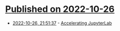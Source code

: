 # [Published on 2022-10-26](index.md)

* [2022-10-26, 21:51:37](https://lobste.rs/s/zopbmi/accelerating_jupyterlab) - [Accelerating JupyterLab](https://blog.jupyter.org/accelerating-jupyterlab-68942bb8d602)
